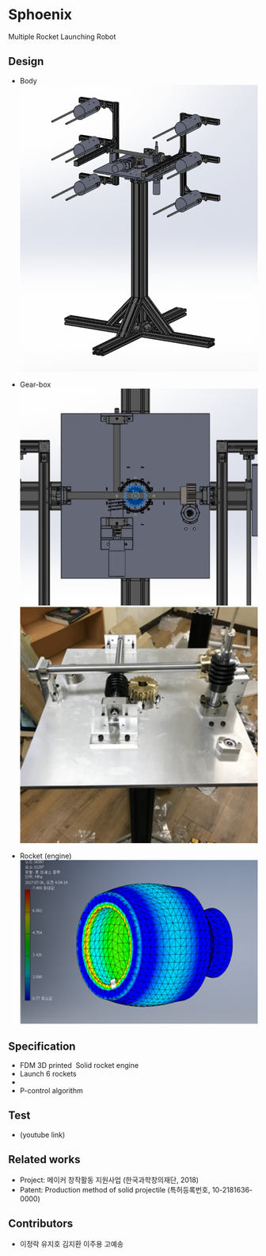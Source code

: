 # Sphoenix
Multiple Rocket Launching Robot

## Design
- Body
![body](./image/design_body.png)

- Gear-box
![body](./image/design_gearbox.png)
![body](./image/gearbox.png)

- Rocket (engine)
![body](./image/engine.png)

## Specification
- FDM 3D printed  Solid rocket engine 
- Launch 6 rockets
- 
- P-control algorithm

## Test
- (youtube link)

   

## Related works
- Project: 메이커 창작활동 지원사업 (한국과학창의재단, 2018)
- Patent: Production method of solid projectile (특허등록번호, 10-2181636-0000)

## Contributors
- 이정락 유지호 김지환 이주용 고예송
